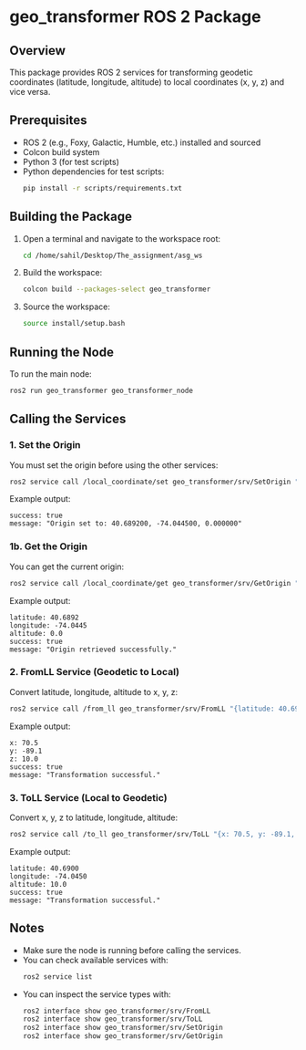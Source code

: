 # geo_transformer ROS 2 Package

## Overview
This package provides ROS 2 services for transforming geodetic coordinates (latitude, longitude, altitude) to local coordinates (x, y, z) and vice versa.

## Prerequisites
- ROS 2 (e.g., Foxy, Galactic, Humble, etc.) installed and sourced
- Colcon build system
- Python 3 (for test scripts)
- Python dependencies for test scripts:
  ```bash
  pip install -r scripts/requirements.txt
  ```

## Building the Package
1. Open a terminal and navigate to the workspace root:
   ```bash
   cd /home/sahil/Desktop/The_assignment/asg_ws
   ```
2. Build the workspace:
   ```bash
   colcon build --packages-select geo_transformer
   ```
3. Source the workspace:
   ```bash
   source install/setup.bash
   ```

## Running the Node
To run the main node:
```bash
ros2 run geo_transformer geo_transformer_node
```

## Calling the Services


### 1. Set the Origin
You must set the origin before using the other services:
```bash
ros2 service call /local_coordinate/set geo_transformer/srv/SetOrigin "{latitude: 40.6892, longitude: -74.0445, altitude: 0.0}"
```
Example output:
```
success: true
message: "Origin set to: 40.689200, -74.044500, 0.000000"
```

### 1b. Get the Origin
You can get the current origin:
```bash
ros2 service call /local_coordinate/get geo_transformer/srv/GetOrigin "{}"
```
Example output:
```
latitude: 40.6892
longitude: -74.0445
altitude: 0.0
success: true
message: "Origin retrieved successfully."
```


### 2. FromLL Service (Geodetic to Local)
Convert latitude, longitude, altitude to x, y, z:
```bash
ros2 service call /from_ll geo_transformer/srv/FromLL "{latitude: 40.6900, longitude: -74.0450, altitude: 10.0}"
```
Example output:
```
x: 70.5
y: -89.1
z: 10.0
success: true
message: "Transformation successful."
```


### 3. ToLL Service (Local to Geodetic)
Convert x, y, z to latitude, longitude, altitude:
```bash
ros2 service call /to_ll geo_transformer/srv/ToLL "{x: 70.5, y: -89.1, z: 10.0}"
```
Example output:
```
latitude: 40.6900
longitude: -74.0450
altitude: 10.0
success: true
message: "Transformation successful."
```

## Notes
- Make sure the node is running before calling the services.
- You can check available services with:
  ```bash
  ros2 service list
  ```
- You can inspect the service types with:
  ```bash
  ros2 interface show geo_transformer/srv/FromLL
  ros2 interface show geo_transformer/srv/ToLL
  ros2 interface show geo_transformer/srv/SetOrigin
  ros2 interface show geo_transformer/srv/GetOrigin
  ```
